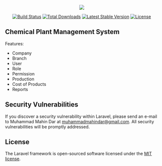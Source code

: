 <p align="center"><img src="https://laravel.com/assets/img/components/logo-laravel.svg"></p>

<p align="center">
<a href="https://travis-ci.org/laravel/framework"><img src="https://travis-ci.org/laravel/framework.svg" alt="Build Status"></a>
<a href="https://packagist.org/packages/laravel/framework"><img src="https://poser.pugx.org/laravel/framework/d/total.svg" alt="Total Downloads"></a>
<a href="https://packagist.org/packages/laravel/framework"><img src="https://poser.pugx.org/laravel/framework/v/stable.svg" alt="Latest Stable Version"></a>
<a href="https://packagist.org/packages/laravel/framework"><img src="https://poser.pugx.org/laravel/framework/license.svg" alt="License"></a>
</p>

## Chemical Plant Management System

Features:

- Company
- Branch
- User
- Role
- Permission
- Production
- Cost of Products
- Reports

## Security Vulnerabilities

If you discover a security vulnerability within Laravel, please send an e-mail to Muhammad Mahin Dar at muhammadmahindar@gmail.com. All security vulnerabilities will be promptly addressed.

## License

The Laravel framework is open-sourced software licensed under the [MIT license](http://opensource.org/licenses/MIT).

